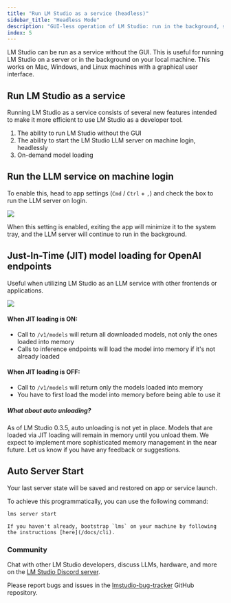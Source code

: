 ```yaml
---
title: "Run LM Studio as a service (headless)"
sidebar_title: "Headless Mode"
description: "GUI-less operation of LM Studio: run in the background, start on machine login, and load models on demand"
index: 5
---
```


LM Studio can be run as a service without the GUI. This is useful for running LM Studio on a server or in the background on your local machine. This works on Mac, Windows, and Linux machines with a graphical user interface.

## Run LM Studio as a service

Running LM Studio as a service consists of several new features intended to make it more efficient to use LM Studio as a developer tool.

1. The ability to run LM Studio without the GUI
2. The ability to start the LM Studio LLM server on machine login, headlessly
3. On-demand model loading

## Run the LLM service on machine login

To enable this, head to app settings (`Cmd` / `Ctrl` + `,`) and check the box to run the LLM server on login.

<img src="/assets/docs/headless-settings.png" style="" data-caption="Enable the LLM server to start on machine login" />

When this setting is enabled, exiting the app will minimize it to the system tray, and the LLM server will continue to run in the background.

## Just-In-Time (JIT) model loading for OpenAI endpoints

Useful when utilizing LM Studio as an LLM service with other frontends or applications.

<img src="/assets/docs/jit-loading.png" style="" data-caption="Load models on demand" />

#### When JIT loading is ON:

- Call to `/v1/models` will return all downloaded models, not only the ones loaded into memory
- Calls to inference endpoints will load the model into memory if it's not already loaded

#### When JIT loading is OFF:

- Call to `/v1/models` will return only the models loaded into memory
- You have to first load the model into memory before being able to use it

##### What about auto unloading?

As of LM Studio 0.3.5, auto unloading is not yet in place. Models that are loaded via JIT loading will remain in memory until you unload them.
We expect to implement more sophisticated memory management in the near future. Let us know if you have any feedback or suggestions.

## Auto Server Start

Your last server state will be saved and restored on app or service launch.

To achieve this programmatically, you can use the following command:

```bash
lms server start
```

```lms_protip
If you haven't already, bootstrap `lms` on your machine by following the instructions [here](/docs/cli).
```

### Community

Chat with other LM Studio developers, discuss LLMs, hardware, and more on the [LM Studio Discord server](https://discord.gg/aPQfnNkxGC).

Please report bugs and issues in the [lmstudio-bug-tracker](https://github.com/lmstudio-ai/lmstudio-bug-tracker/issues) GitHub repository.
